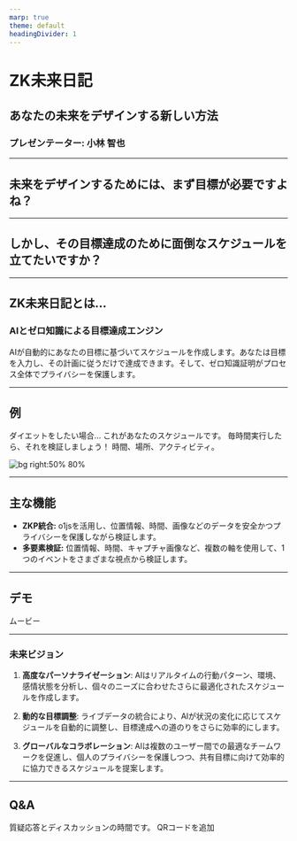 ```yaml
---
marp: true
theme: default
headingDivider: 1
---
```


# ZK未来日記
## あなたの未来をデザインする新しい方法
### プレゼンテーター: 小林 智也

---

## 未来をデザインするためには、まず目標が必要ですよね？

---

## しかし、その目標達成のために面倒なスケジュールを立てたいですか？

---

## ZK未来日記とは...
### AIとゼロ知識による目標達成エンジン
AIが自動的にあなたの目標に基づいてスケジュールを作成します。あなたは目標を入力し、その計画に従うだけで達成できます。そして、ゼロ知識証明がプロセス全体でプライバシーを保護します。

---
## 例
ダイエットをしたい場合... これがあなたのスケジュールです。
毎時間実行したら、それを検証しましょう！ 時間、場所、アクティビティ。

![bg right:50% 80%](https://github.com/user-attachments/assets/a962c87e-3beb-4f75-83ef-fbdaebc675b5)

---
## 主な機能

- **ZKP統合:** o1jsを活用し、位置情報、時間、画像などのデータを安全かつプライバシーを保護しながら検証します。
- **多要素検証:** 位置情報、時間、キャプチャ画像など、複数の軸を使用して、1つのイベントをさまざまな視点から検証します。

---
## デモ
ムービー

---
### 未来ビジョン

1. **高度なパーソナライゼーション**: AIはリアルタイムの行動パターン、環境、感情状態を分析し、個々のニーズに合わせたさらに最適化されたスケジュールを作成します。

2. **動的な目標調整**: ライブデータの統合により、AIが状況の変化に応じてスケジュールを自動的に調整し、目標達成への道のりをさらに効率的にします。

3. **グローバルなコラボレーション**: AIは複数のユーザー間での最適なチームワークを促進し、個人のプライバシーを保護しつつ、共有目標に向けて効率的に協力できるスケジュールを提案します。

---
## Q&A

質疑応答とディスカッションの時間です。
QRコードを追加
